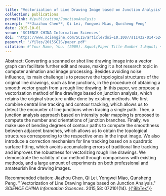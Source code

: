 ```yaml
---
title: "Vectorization of Line Drawing Image based on Junction Analysis"
collection: publications
permalink: #/publication/JunctionAnalysis
excerpt: '**Jiazhou Chen**, Qi Lei, Yongwei Miao, Qunsheng Peng'
date: 2015-10-01
venue: 'SCIENCE CHINA Information Sciences'
doi: 'https://www.sciengine.com/SCIS/article?doi=10.1007/s11432-014-5246-x&scroll='
paperurl: '/files/2015SCIS/paper.pdf'
citation: #'Your Name, You. (2009). &quot;Paper Title Number 1.&quot; <i>Journal 1</i>. 1(1).'
---
```


Abstract: Converting a scanned or shot line drawing image into a vector graph can facilitate further edit and reuse, making it a hot research topic in computer animation and image processing. Besides avoiding noise inﬂuence, its main challenge is to preserve the topological structures of the original line drawings, such as line junctions, in the procedure of obtaining a smooth vector graph from a rough line drawing. In this paper, we propose a vectorization method of line drawings based on junction analysis, which retains the original structure unlike done by existing methods. We ﬁrst combine central line tracking and contour tracking, which allows us to detect the encounter of line junctions when tracing a single path. Then, a junction analysis approach based on intensity polar mapping is proposed to compute the number and orientations of junction branches. Finally, we make use of bending degrees of contour paths to compute the smoothness between adjacent branches, which allows us to obtain the topological structures corresponding to the respective ones in the input image. We also introduce a correction mechanism for line tracking based on a quadratic surface ﬁtting, which avoids accumulating errors of traditional line tracking and improves the robustness for vectorizing rough line drawings. We demonstrate the validity of our method through comparisons with existing methods, and a large amount of experiments on both professional and amateurish line drawing images.

Recommended citation: Jiazhou Chen, Qi Lei, Yongwei Miao, Qunsheng Peng. &quot; Vectorization of Line Drawing Image based on Junction Analysis.&quot; <i>SCIENCE CHINA Information Sciences</i>. 2015,58: 072101(14). <a href="{{ '../files/2015SCIS/ref.txt' }}"> {{'BibTex'}}</a>

